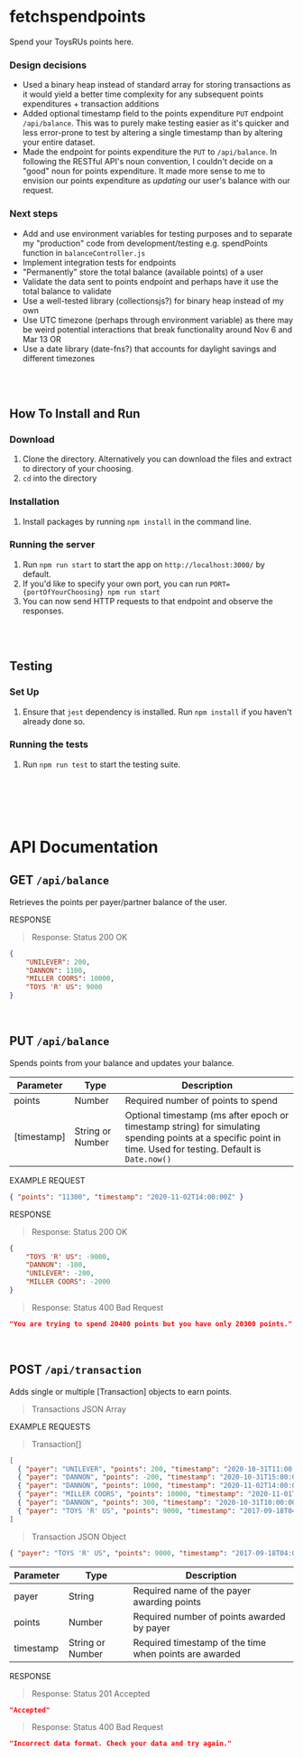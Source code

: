 # fetchspendpoints
Spend your ToysRUs points here.

### Design decisions

- Used a binary heap instead of standard array for storing transactions as it would yield a better time complexity for any subsequent points expenditures + transaction additions
- Added optional timestamp field to the points expenditure `PUT` endpoint `/api/balance`. This was to purely make testing easier as it's quicker and less error-prone to test by altering a single timestamp than by altering your entire dataset.
- Made the endpoint for points expenditure the `PUT` to `/api/balance`. In following the RESTful API's noun convention, I couldn't decide on a "good" noun for points expenditure. It made more sense to me to envision our points expenditure as *updating* our user's balance with our request.

### Next steps

- Add and use environment variables for testing purposes and to separate my "production" code from development/testing e.g. spendPoints function in `balanceController.js`
- Implement integration tests for endpoints
- "Permanently" store the total balance (available points) of a user
- Validate the data sent to points endpoint and perhaps have it use the total balance to validate
- Use a well-tested library (collectionsjs?) for binary heap instead of my own
- Use UTC timezone (perhaps through environment variable) as there may be weird potential interactions that break functionality around Nov 6 and Mar 13 OR
- Use a date library (date-fns?) that accounts for daylight savings and different timezones


<br/>
<br/>

## How To Install and Run

### Download
1. Clone the directory. Alternatively you can download the files and extract to directory of your choosing.
2. `cd` into the directory

### Installation
1. Install packages by running `npm install` in the command line.

### Running the server
1. Run `npm run start` to start the app on `http://localhost:3000/` by default.
2. If you'd like to specify your own port, you can run `PORT={portOfYourChoosing} npm run start`
3. You can now send HTTP requests to that endpoint and observe the responses.

<br/>
<br/>

## Testing
### Set Up
1. Ensure that `jest` dependency is installed. Run `npm install` if you haven't already done so.

### Running the tests
1. Run `npm run test` to start the testing suite.

<br/>
<br/>
<br/>
<br/>

# API Documentation

## GET `/api/balance`
Retrieves the points per payer/partner balance of the user.

RESPONSE
> Response: Status 200 OK
```json
{
    "UNILEVER": 200,
    "DANNON": 1100,
    "MILLER COORS": 10000,
    "TOYS 'R' US": 9000
}
```

<br/>

## PUT `/api/balance`
Spends points from your balance and updates your balance.

Parameter | Type | Description
-------|------|------------
points | Number | Required number of points to spend
[timestamp] | String or Number | Optional timestamp (ms after epoch or timestamp string) for simulating spending points at a specific point in time. Used for testing. Default is `Date.now()`

EXAMPLE REQUEST
```json
{ "points": "11300", "timestamp": "2020-11-02T14:00:00Z" }
```

RESPONSE
> Response: Status 200 OK
```json
{
    "TOYS 'R' US": -9000,
    "DANNON": -100,
    "UNILEVER": -200,
    "MILLER COORS": -2000
}
```

> Response: Status 400 Bad Request
```json
"You are trying to spend 20400 points but you have only 20300 points."
```

<br/>

## POST `/api/transaction`
Adds single or multiple [Transaction] objects to earn points.

>Transactions JSON Array

EXAMPLE REQUESTS
> Transaction[]
```json
[
  { "payer": "UNILEVER", "points": 200, "timestamp": "2020-10-31T11:00:00Z" },
  { "payer": "DANNON", "points": -200, "timestamp": "2020-10-31T15:00:00Z" },
  { "payer": "DANNON", "points": 1000, "timestamp": "2020-11-02T14:00:00Z" },
  { "payer": "MILLER COORS", "points": 10000, "timestamp": "2020-11-01T14:00:00Z" },
  { "payer": "DANNON", "points": 300, "timestamp": "2020-10-31T10:00:00Z" },
  { "payer": "TOYS 'R' US", "points": 9000, "timestamp": "2017-09-18T04:00:00.000Z" }
]
```

> Transaction JSON Object
```json
{ "payer": "TOYS 'R' US", "points": 9000, "timestamp": "2017-09-18T04:00:00.000Z" }
```

Parameter | Type | Description
-------|------|------------
payer | String | Required name of the payer awarding points
points | Number | Required number of points awarded by payer
timestamp | String or Number | Required timestamp of the time when points are awarded



RESPONSE
> Response: Status 201 Accepted
```json
"Accepted"
```

> Response: Status 400 Bad Request
```json
"Incorrect data format. Check your data and try again."
```